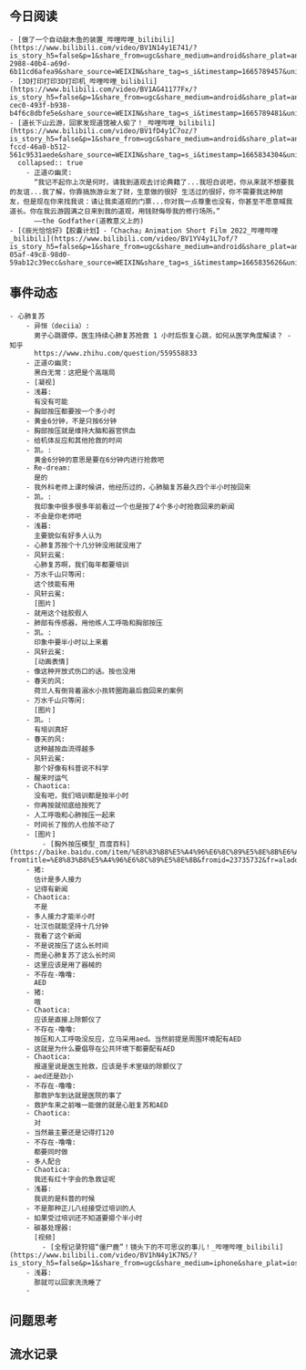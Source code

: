 ## 今日阅读
	- [做了一个自动敲木鱼的装置_哔哩哔哩_bilibili](https://www.bilibili.com/video/BV1N14y1E741/?is_story_h5=false&p=1&share_from=ugc&share_medium=android&share_plat=android&share_session_id=c2cb7681-2988-40b4-a69d-6b11cd6afea9&share_source=WEIXIN&share_tag=s_i&timestamp=1665789457&unique_k=csPBz0F&vd_source=4421c23f81ee6b9210f231531377efdb)
	- [3D打印打印3D打印机_哔哩哔哩_bilibili](https://www.bilibili.com/video/BV1AG41177Fx/?is_story_h5=false&p=1&share_from=ugc&share_medium=android&share_plat=android&share_session_id=b78ab41a-cec0-493f-b938-b4f6c8dbfe5e&share_source=WEIXIN&share_tag=s_i&timestamp=1665789481&unique_k=rOX5mpB&vd_source=4421c23f81ee6b9210f231531377efdb)
	- [道长下山云游，回家发现道馆被人偷了！_哔哩哔哩_bilibili](https://www.bilibili.com/video/BV1fD4y1C7oz/?is_story_h5=false&p=1&share_from=ugc&share_medium=android&share_plat=android&share_session_id=eb9dd3ce-fccd-46a0-b512-561c9531aede&share_source=WEIXIN&share_tag=s_i&timestamp=1665834304&unique_k=4MPjOJe&vd_source=4421c23f81ee6b9210f231531377efdb)
	  collapsed:: true
		- 正道の幽灵:
		  “我记不起你上次是何时，请我到道观去讨论典籍了...我坦白说吧，你从来就不想要我的友谊...我了解，你靠搞旅游业发了财，生意做的很好 生活过的很好，你不需要我这种朋友，但是现在你来找我说：请让我卖道观的门票...你对我一点尊重也没有，你甚至不愿意喊我道长。你在我云游圆满之日来到我的道观，用钱财侮辱我的修行场所。”
		  ——the Godfather(道教意义上的)
	- [《辰光恰恰好》【胶囊计划】-「Chacha」Animation Short Film 2022_哔哩哔哩_bilibili](https://www.bilibili.com/video/BV1YV4y1L7of/?is_story_h5=false&p=1&share_from=ugc&share_medium=android&share_plat=android&share_session_id=e70d9c8f-05af-49c8-98d0-59ab12c39ecc&share_source=WEIXIN&share_tag=s_i&timestamp=1665835626&unique_k=v6dAjsk)
## 事件动态
	- 心肺复苏
		- 异恒（deciia）:
		  男子心跳骤停，医生持续心肺复苏抢救 1 小时后恢复心跳，如何从医学角度解读？ - 知乎
		  https://www.zhihu.com/question/559558833
		- 正道の幽灵:
		  黑白无常：这把是个高端局
		- [凝视]
		- 浅暮:
		  有没有可能
		- 胸部按压都要按一个多小时
		- 黄金6分钟，不是只按6分钟
		- 胸部按压就是维持大脑和器官供血
		- 给机体反应和其他抢救的时间
		- 凯。:
		  黄金6分钟的意思是要在6分钟内进行抢救吧
		- Re-dream:
		  是的
		- 我外科老师上课时候讲，他经历过的，心肺脑复苏最久四个半小时按回来
		- 凯。:
		  我印象中很多很多年前看过一个也是按了4个多小时抢救回来的新闻
		- 不会是你老师吧
		- 浅暮:
		  主要貌似有好多人认为
		- 心肺复苏按个十几分钟没用就没用了
		- 风轩云冕:
		  心肺复苏啊，我们每年都要培训
		- 万水千山只等闲:
		  这个技能有用
		- 风轩云冕:
		  [图片]
		- 就用这个硅胶假人
		- 肺部有传感器，用他练人工呼吸和胸部按压
		- 凯。:
		  印象中要半小时以上来着
		- 风轩云冕:
		  [动画表情]
		- 像这种开放式伤口的话。按也没用
		- 春天的风:
		  荷兰人有倒背着溺水小孩转圈跑最后救回来的案例
		- 万水千山只等闲:
		  [图片]
		- 凯。:
		  有培训真好
		- 春天的风:
		  这种越按血流得越多
		- 风轩云冕:
		  那个好像有科普说不科学
		- 醒来时运气
		- Chaotica:
		  没有吧，我们培训都是按半小时
		- 你再按就彻底给按死了
		- 人工呼吸和心肺按压一起来
		- 时间长了按的人也按不动了
		- [图片]
			- [胸外按压模型_百度百科](https://baike.baidu.com/item/%E8%83%B8%E5%A4%96%E6%8C%89%E5%8E%8B%E6%A8%A1%E5%9E%8B/16220393?fromtitle=%E8%83%B8%E5%A4%96%E6%8C%89%E5%8E%8B&fromid=23735732&fr=aladdin)
		- 猪:
		  估计是多人接力
		- 记得有新闻
		- Chaotica:
		  不是
		- 多人接力才能半小时
		- 壮汉也就能坚持十几分钟
		- 我看了这个新闻
		- 不是说按压了这么长时间
		- 而是心肺复苏了这么长时间
		- 这里应该是用了器械的
		- 不存在-噜噜:
		  AED
		- 猪:
		  哦
		- Chaotica:
		  应该是直接上除颤仪了
		- 不存在-噜噜:
		  按压和人工呼吸没反应，立马采用aed。当然前提是周围环境配有AED
		- 这就是为什么要倡导在公共环境下都要配有AED
		- Chaotica:
		  报道里说是医生抢救，应该是手术室级的除颤仪了
		- aed还是劲小
		- 不存在-噜噜:
		  那救护车到达就是医院的事了
		- 救护车来之前唯一能做的就是心脏复苏和AED
		- Chaotica:
		  对
		- 当然最主要还是记得打120
		- 不存在-噜噜:
		  都要同时做
		- 多人配合
		- Chaotica:
		  我还有红十字会的急救证呢
		- 浅暮:
		  我说的是科普的时候
		- 不是那种正儿八经接受过培训的人
		- 如果受过培训还不知道要摁个半小时
		- 碳基处理器:
		  [视频]
			- [全程记录狩猎“僵尸鹿”！镜头下的不可思议的事儿！_哔哩哔哩_bilibili](https://www.bilibili.com/video/BV1hN4y1K7NS/?is_story_h5=false&p=1&share_from=ugc&share_medium=iphone&share_plat=ios&share_source=WEIXIN&share_tag=s_i&timestamp=1665845860&unique_k=FWkr0Xh&vd_source=4421c23f81ee6b9210f231531377efdb)
		- 浅暮:
		  那就可以回家洗洗睡了
		-
## 问题思考
## 流水记录